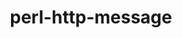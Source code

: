 ---
title: "perl-http-message"
layout: cache
categories: [package, develop-2023-05-21]
meta: {"versions": ["6.44"], "compilers": ["gcc@=7.3.1"], "oss": ["amzn2"], "platforms": ["linux"], "targets": ["aarch64", "neoverse_n1", "x86_64_v3"], "stacks": ["aws-ahug", "aws-ahug-aarch64", "root"], "num_specs": 3, "num_specs_by_stack": {"aws-ahug-aarch64": 2, "root": 3, "aws-ahug": 1}}
spec_details: [{"hash": "kzdwpshvhe6ttowvgtsahimg42fupglt", "compiler": "gcc@=7.3.1", "versions": ["6.44"], "os": "amzn2", "platform": "linux", "target": "aarch64", "variants": ["build_system=perl"], "stacks": ["aws-ahug-aarch64", "root"], "size": "-", "tarball": "https://binaries.spack.io/releases/develop-2023-05-21/build_cache/linux-amzn2-aarch64/gcc-7.3.1/perl-http-message-6.44/linux-amzn2-aarch64-gcc-7.3.1-perl-http-message-6.44-kzdwpshvhe6ttowvgtsahimg42fupglt.spack"}, {"hash": "d7ucjfugm3vaz56ik7mbhn5zmje2jsij", "compiler": "gcc@=7.3.1", "versions": ["6.44"], "os": "amzn2", "platform": "linux", "target": "neoverse_n1", "variants": ["build_system=perl"], "stacks": ["aws-ahug-aarch64", "root"], "size": "-", "tarball": "https://binaries.spack.io/releases/develop-2023-05-21/build_cache/linux-amzn2-neoverse_n1/gcc-7.3.1/perl-http-message-6.44/linux-amzn2-neoverse_n1-gcc-7.3.1-perl-http-message-6.44-d7ucjfugm3vaz56ik7mbhn5zmje2jsij.spack"}, {"hash": "nk4m7qwellko6bynafw64yfsl4mxrlzp", "compiler": "gcc@=7.3.1", "versions": ["6.44"], "os": "amzn2", "platform": "linux", "target": "x86_64_v3", "variants": ["build_system=perl"], "stacks": ["aws-ahug", "root"], "size": "-", "tarball": "https://binaries.spack.io/releases/develop-2023-05-21/build_cache/linux-amzn2-x86_64_v3/gcc-7.3.1/perl-http-message-6.44/linux-amzn2-x86_64_v3-gcc-7.3.1-perl-http-message-6.44-nk4m7qwellko6bynafw64yfsl4mxrlzp.spack"}]
---
